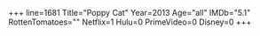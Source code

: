 +++
line=1681
Title="Poppy Cat"
Year=2013
Age="all"
IMDb="5.1"
RottenTomatoes=""
Netflix=1
Hulu=0
PrimeVideo=0
Disney=0
+++

